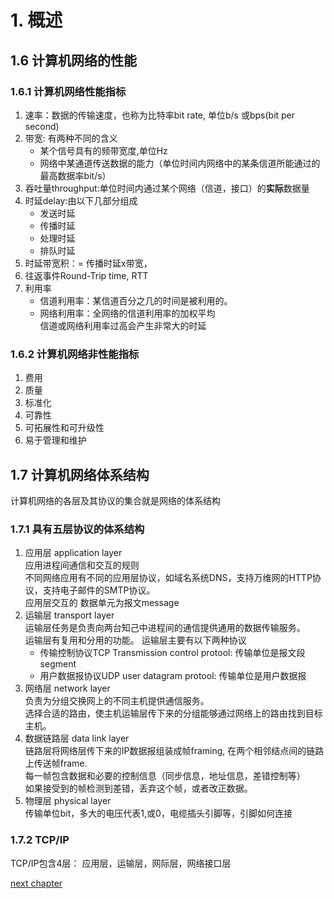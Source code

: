 # 1. 概述
## 1.6 计算机网络的性能
### 1.6.1 计算机网络性能指标
1. 速率：数据的传输速度，也称为比特率bit rate, 单位b/s 或bps(bit per second)
2. 带宽: 有两种不同的含义
    - 某个信号具有的频带宽度,单位Hz
    - 网络中某通道传送数据的能力（单位时间内网络中的某条信道所能通过的最高数据率bit/s）
3. 吞吐量throughput:单位时间内通过某个网络（信道，接口）的**实际**数据量
4. 时延delay:由以下几部分组成
    - 发送时延
    - 传播时延
    - 处理时延
    - 排队时延
5. 时延带宽积：= 传播时延x带宽，
6. 往返事件Round-Trip time, RTT
7. 利用率
    - 信道利用率：某信道百分之几的时间是被利用的。
    - 网络利用率：全网络的信道利用率的加权平均  
    信道或网络利用率过高会产生非常大的时延
### 1.6.2 计算机网络非性能指标
1. 费用
2. 质量
3. 标准化
4. 可靠性
5. 可拓展性和可升级性
6. 易于管理和维护

## 1.7 计算机网络体系结构
计算机网络的各层及其协议的集合就是网络的体系结构
### 1.7.1 具有五层协议的体系结构
1. 应用层 application layer  
    应用进程间通信和交互的规则  
    不同网络应用有不同的应用层协议，如域名系统DNS，支持万维网的HTTP协议，支持电子邮件的SMTP协议。  
    应用层交互的 数据单元为报文message
2. 运输层 transport layer  
    运输层任务是负责向两台知己中进程间的通信提供通用的数据传输服务。  
    运输层有复用和分用的功能。
    运输层主要有以下两种协议  
    - 传输控制协议TCP Transmission control protool: 传输单位是报文段segment
    - 用户数据报协议UDP user datagram protool: 传输单位是用户数据报
3. 网络层 network layer  
    负责为分组交换网上的不同主机提供通信服务。  
    选择合适的路由，使主机运输层传下来的分组能够通过网络上的路由找到目标主机。
4. 数据链路层 data link layer  
    链路层将网络层传下来的IP数据报组装成帧framing, 在两个相邻结点间的链路上传送帧frame.  
    每一帧包含数据和必要的控制信息（同步信息，地址信息，差错控制等）  
    如果接受到的帧检测到差错，丢弃这个帧，或者改正数据。
5. 物理层 physical layer  
    传输单位bit，多大的电压代表1,或0，电缆插头引脚等，引脚如何连接
### 1.7.2 TCP/IP
TCP/IP包含4层：
应用层，运输层，网际层，网络接口层

[next chapter](./2.PhysicalLayer.md)